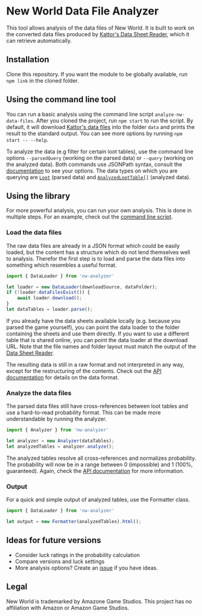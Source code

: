 # New World Data File Analyzer

This tool allows analysis of the data files of New World. It is built to work on the converted data files produced by [Kattor's Data Sheet Reader](https://github.com/Kattoor/nw-datasheet-reader), which it can retrieve automatically.

## Installation

Clone this repository. If you want the module to be globally available, run `npm link` in the cloned folder.

## Using the command line tool

You can run a basic analysis using the command line script `analyze-nw-data-files`. After you cloned the project, run `npm start` to run the script. By default, it will download [Kattor's data files](https://github.com/Kattoor/nw-datasheets-json) into the folder `data` and prints the result to the standard output. You can see more options by running `npm start -- --help`.

To analyze the data (e.g filter for certain loot tables), use the command line options `--parsedQuery` (working on the parsed data) or `--query` (working on the analyzed data). Both commands use JSONPath syntax, consult the [documentation](https://github.com/JSONPath-Plus/JSONPath#syntax-through-examples) to see your options. The data types on which you are querying are [`Loot`](https://mdreier.github.io/nw-datasheet-analyzer/api/interfaces/Loot.html) (parsed data) and [`AnalyzedLootTable[]`](https://mdreier.github.io/nw-datasheet-analyzer/api/interfaces/AnalyzedLootTable.html) (analyzed data).

## Using the library

For more powerful analysis, you can run your own analysis. This is done in multiple steps. For an example, check out the [command line script](https://github.com/mdreier/nw-datasheet-analyzer/blob/main/src/bin/nwAnalyzer.ts).

### Load the data files

The raw data files are already in a JSON format which could be easily loaded, but the content has a structure which do not lend themselves well to analysis. Therefor the first step is to load and parse the data files into something which resembles a useful format.

```js
import { DataLoader } from 'nw-analyzer'

let loader = new DataLoader(downloadSource, dataFolder);
if (!loader.dataFilesExist()) {
    await loader.download();
}
let dataTables = loader.parse();
```

If you already have the data sheets available locally (e.g. because you parsed the game yourself), you can point the data loader to the folder containing the sheets and use them directly. If you want to use a different table that is shared online, you can point the data loader at the download URL. Note that the file names and folder layout must match the output of the [Data Sheet Reader](https://github.com/Kattoor/nw-datasheet-reader).

The resulting data is still in a raw format and not interpreted in any way, except for the restructuring of the contents. Check out the [API documentation](docs/api/index.html) for details on the data format.

### Analyze the data files

The parsed data files still have cross-references between loot tables and use a hard-to-read probability format. This can be made more understandable by running the analyzer.

```js
import { Analyzer } from 'nw-analyzer'

let analyzer = new Analyzer(dataTables);
let analyzedTables = analyzer.analyze();
```

The analyzed tables resolve all cross-references and normalizes probability. The probability will now be in a range between 0 (impossible) and 1 (100%, guaranteed). Again, check the [API documentation](docs/api/index.html) for more information.

### Output

For a quick and simple output of analyzed tables, use the Formatter class.

```js
import { DataLoader } from 'nw-analyzer'

let output = new Formatter(analyzedTables).html();
```

## Ideas for future versions

* Consider luck ratings in the probability calculation
* Compare versions and luck settings
* More analysis options? Create an [issue](https://github.com/mdreier/nw-datasheet-analyzer/issues) if you have ideas.

## Legal

New World is trademarked by Amazone Game Studios. This project has no affiliation with
Amazon or Amazon Game Studios.